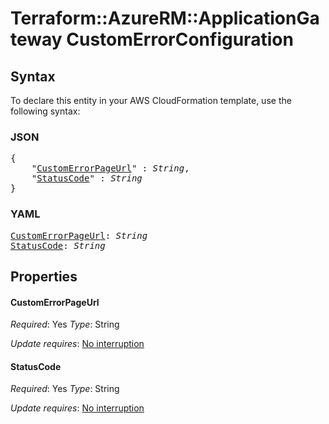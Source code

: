# Terraform::AzureRM::ApplicationGateway CustomErrorConfiguration

## Syntax

To declare this entity in your AWS CloudFormation template, use the following syntax:

### JSON

<pre>
{
    "<a href="#customerrorpageurl" title="CustomErrorPageUrl">CustomErrorPageUrl</a>" : <i>String</i>,
    "<a href="#statuscode" title="StatusCode">StatusCode</a>" : <i>String</i>
}
</pre>

### YAML

<pre>
<a href="#customerrorpageurl" title="CustomErrorPageUrl">CustomErrorPageUrl</a>: <i>String</i>
<a href="#statuscode" title="StatusCode">StatusCode</a>: <i>String</i>
</pre>

## Properties

#### CustomErrorPageUrl

_Required_: Yes
_Type_: String

_Update requires_: [No interruption](https://docs.aws.amazon.com/AWSCloudFormation/latest/UserGuide/using-cfn-updating-stacks-update-behaviors.html#update-no-interrupt)

#### StatusCode

_Required_: Yes
_Type_: String

_Update requires_: [No interruption](https://docs.aws.amazon.com/AWSCloudFormation/latest/UserGuide/using-cfn-updating-stacks-update-behaviors.html#update-no-interrupt)

